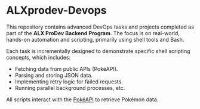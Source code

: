 # ALXprodev-Devops

This repository contains advanced DevOps tasks and projects completed as part of the **ALX ProDev Backend Program**. The focus is on real-world, hands-on automation and scripting, primarily using shell tools and Bash.

Each task is incrementally designed to demonstrate specific shell scripting concepts, which includes: 

- Fetching data from public APIs (PokéAPI).
- Parsing and storing JSON data.
- Implementing retry logic for failed requests.
- Running parallel background processes, etc.

All scripts interact with the [PokéAPI](https://pokeapi.co/) to retrieve Pokémon data.